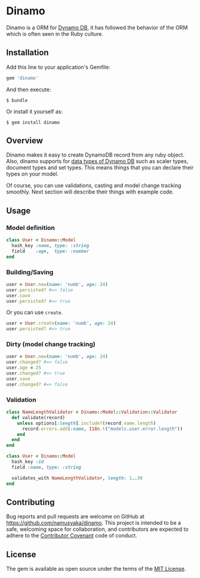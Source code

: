 # Dinamo

Dinamo is a ORM for [Dynamo DB](https://aws.amazon.com/dynamodb/), it has followed the behavior of the ORM which is often seen in the Ruby culture.

## Installation

Add this line to your application's Gemfile:

```ruby
gem 'dinamo'
```

And then execute:

    $ bundle

Or install it yourself as:

    $ gem install dinamo

## Overview

Dinamo makes it easy to create DynamoDB record from any ruby object. Also, dinamo supports for [data types of Dynamo DB](https://docs.aws.amazon.com/amazondynamodb/latest/developerguide/HowItWorks.NamingRulesDataTypes.html) such as scaler types, document types and set types. This means things that you can declare their types on your model.

Of course, you can use validations, casting and model change tracking smoothly.
Next section will describe their things with example code.

## Usage

### Model definition

```ruby
class User < Dinamo::Model
  hash_key :name, type: :string
  field    :age,  type: :number
end
```

### Building/Saving

```ruby
user = User.new(name: 'numb', age: 24)
user.persisted? #=> false
user.save
user.persisted? #=> true
```

Or you can use `create`.

```ruby
user = User.create(name: 'numb', age: 24)
user.persisted? #=> true
```

### Dirty (model change tracking)

```ruby
user = User.new(name: 'numb', age: 24)
user.changed? #=> false
user.age = 25
user.changed? #=> true
user.save
user.changed? #=> false
```

### Validation

```ruby
class NameLengthValidator < Dinamo::Model::Validation::Validator
  def validate(record)
    unless options[:length].include?(record.name.length)
      record.errors.add(:name, I18n.t("models.user.error.length"))
    end
  end
end

class User < Dinamo::Model
  hash_key :id
  field :name, type: :string

  validates_with NameLengthValidator, length: 1..30
end
```

## Contributing

Bug reports and pull requests are welcome on GitHub at https://github.com/namusyaka/dinamo. This project is intended to be a safe, welcoming space for collaboration, and contributors are expected to adhere to the [Contributor Covenant](contributor-covenant.org) code of conduct.


## License

The gem is available as open source under the terms of the [MIT License](http://opensource.org/licenses/MIT).

